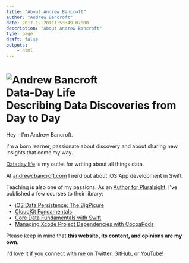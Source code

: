 ```yaml
---
title: "About Andrew Bancroft"
author: "Andrew Bancroft"
date: 2017-12-20T11:53:49-07:00
description: "About Andrew Bancroft"
type: page
draft: false
outputs:
    - html
---
```


<div class="homepage">
    <div class="row">
        <div class="col-sm-12">
            <h1>
                <div class="author-avatar">
                        <img src="https://0.gravatar.com/avatar/693d6ce36672340c22f55dd4f44f9f69" alt="Andrew Bancroft" itemprop="image">
                </div>
                <span class="major_line">Data-Day Life</span>
                <br>
                <span class="minor_line">Describing Data Discoveries from Day to Day</span>
            </h1>
        </div>
    </div>
</div>

Hey - I'm Andrew Bancroft.

I'm a born learner, passionate about discovery and about sharing new insights that come my way.

[Dataday.life](https://www.dataday.life) is my outlet for writing about all things data.

At [andrewcbancroft.com](https://www.andrewcbancroft.com) I nerd out about iOS App development in Swift. 

Teaching is also one of my passions. As an [Author for Pluralsight](https://www.pluralsight.com/authors/andrew-bancroft), I've published a few courses to their library:

* [iOS Data Persistence: The BigPicure](http://bit.ly/ios-data-persistence-bp)
* [CloudKit Fundamentals](http://bit.ly/cloudkit-fundamentals)
* [Core Data Fundamentals with Swift](http://bit.ly/ps-core-data-swift)
* [Managing Xcode Project Dependencies with CocoaPods](https://www.pluralsight.com/courses/cocoapods-xcode-project-dependencies)

Please keep in mind that <strong>this website, its content, and opinions are my own</strong>.

I'd love it if you connect with me on <a title="twitter.com/andrewcbancroft" href="https://twitter.com/andrewcbancroft">Twitter</a>, <a title="GitHub - andrewcbancroft" href="https://github.com/andrewcbancroft" target="_blank">GitHub</a>, or <a title="Youtube - andrewcbancroft" href="https://www.youtube.com/channel/UCDPV9kMhP-b5EFRI7d812pg">YouTube</a>!
